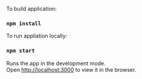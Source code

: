 To build application:

### `npm install`

To run appliation locally: 

### `npm start`

Runs the app in the development mode.\
Open [http://localhost:3000](http://localhost:3000) to view it in the browser.
